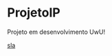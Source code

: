 # ProjetoIP

Projeto em desenvolvimento UwU!

[sla](https://user-images.githubusercontent.com/105332015/192666977-3e122f43-aed6-4f5f-8f0e-2605b84208a5.gif)
